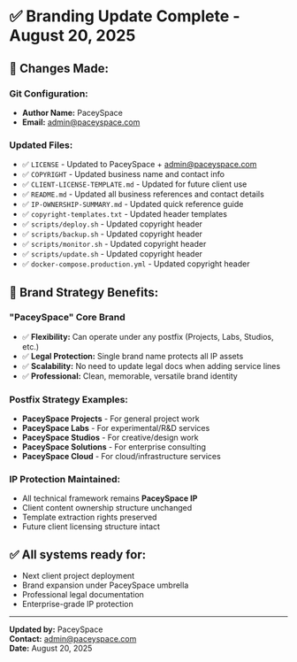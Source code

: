 # ✅ Branding Update Complete - August 20, 2025

## 🔄 **Changes Made:**

### Git Configuration:
- **Author Name:** PaceySpace  
- **Email:** admin@paceyspace.com

### Updated Files:
- ✅ `LICENSE` - Updated to PaceySpace + admin@paceyspace.com
- ✅ `COPYRIGHT` - Updated business name and contact info
- ✅ `CLIENT-LICENSE-TEMPLATE.md` - Updated for future client use
- ✅ `README.md` - Updated all business references and contact details
- ✅ `IP-OWNERSHIP-SUMMARY.md` - Updated quick reference guide
- ✅ `copyright-templates.txt` - Updated header templates
- ✅ `scripts/deploy.sh` - Updated copyright header
- ✅ `scripts/backup.sh` - Updated copyright header  
- ✅ `scripts/monitor.sh` - Updated copyright header
- ✅ `scripts/update.sh` - Updated copyright header
- ✅ `docker-compose.production.yml` - Updated copyright header

## 🎯 **Brand Strategy Benefits:**

### **"PaceySpace" Core Brand**
- ✅ **Flexibility:** Can operate under any postfix (Projects, Labs, Studios, etc.)
- ✅ **Legal Protection:** Single brand name protects all IP assets
- ✅ **Scalability:** No need to update legal docs when adding service lines
- ✅ **Professional:** Clean, memorable, versatile brand identity

### **Postfix Strategy Examples:**
- **PaceySpace Projects** - For general project work
- **PaceySpace Labs** - For experimental/R&D services  
- **PaceySpace Studios** - For creative/design work
- **PaceySpace Solutions** - For enterprise consulting
- **PaceySpace Cloud** - For cloud/infrastructure services

### **IP Protection Maintained:**
- All technical framework remains **PaceySpace IP**
- Client content ownership structure unchanged
- Template extraction rights preserved
- Future client licensing structure intact

## ✅ **All systems ready for:**
- Next client project deployment
- Brand expansion under PaceySpace umbrella  
- Professional legal documentation
- Enterprise-grade IP protection

---

**Updated by:** PaceySpace  
**Contact:** admin@paceyspace.com  
**Date:** August 20, 2025
